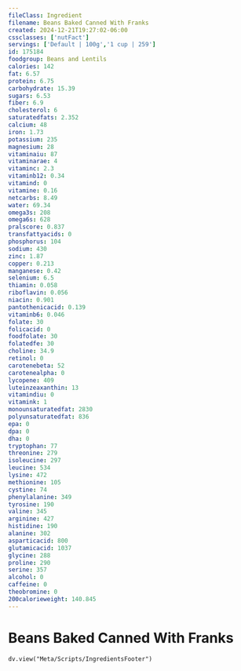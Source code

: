 ```yaml
---
fileClass: Ingredient
filename: Beans Baked Canned With Franks
created: 2024-12-21T19:27:02-06:00
cssclasses: ['nutFact']
servings: ['Default | 100g','1 cup | 259']
id: 175184
foodgroup: Beans and Lentils
calories: 142
fat: 6.57
protein: 6.75
carbohydrate: 15.39
sugars: 6.53
fiber: 6.9
cholesterol: 6
saturatedfats: 2.352
calcium: 48
iron: 1.73
potassium: 235
magnesium: 28
vitaminaiu: 87
vitaminarae: 4
vitaminc: 2.3
vitaminb12: 0.34
vitamind: 0
vitamine: 0.16
netcarbs: 8.49
water: 69.34
omega3s: 208
omega6s: 628
pralscore: 0.837
transfattyacids: 0
phosphorus: 104
sodium: 430
zinc: 1.87
copper: 0.213
manganese: 0.42
selenium: 6.5
thiamin: 0.058
riboflavin: 0.056
niacin: 0.901
pantothenicacid: 0.139
vitaminb6: 0.046
folate: 30
folicacid: 0
foodfolate: 30
folatedfe: 30
choline: 34.9
retinol: 0
carotenebeta: 52
carotenealpha: 0
lycopene: 409
luteinzeaxanthin: 13
vitamindiu: 0
vitamink: 1
monounsaturatedfat: 2830
polyunsaturatedfat: 836
epa: 0
dpa: 0
dha: 0
tryptophan: 77
threonine: 279
isoleucine: 297
leucine: 534
lysine: 472
methionine: 105
cystine: 74
phenylalanine: 349
tyrosine: 190
valine: 345
arginine: 427
histidine: 190
alanine: 302
asparticacid: 800
glutamicacid: 1037
glycine: 288
proline: 290
serine: 357
alcohol: 0
caffeine: 0
theobromine: 0
200calorieweight: 140.845
---
```


# Beans Baked Canned With Franks

```dataviewjs
dv.view("Meta/Scripts/IngredientsFooter")
```